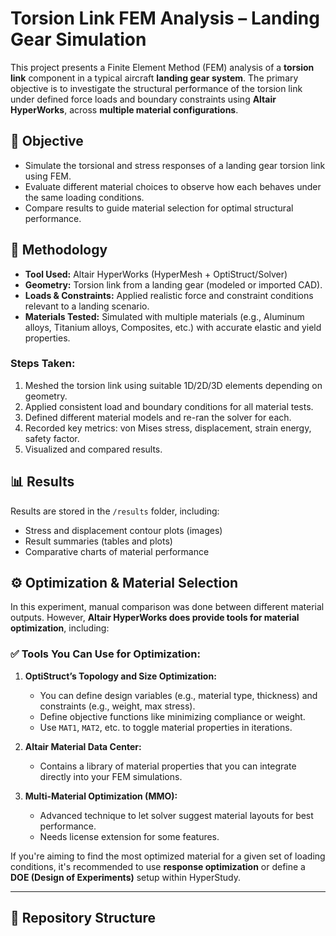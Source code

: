 # Torsion Link FEM Analysis – Landing Gear Simulation

This project presents a Finite Element Method (FEM) analysis of a **torsion link** component in a typical aircraft **landing gear system**. The primary objective is to investigate the structural performance of the torsion link under defined force loads and boundary constraints using **Altair HyperWorks**, across **multiple material configurations**.

## 📌 Objective

- Simulate the torsional and stress responses of a landing gear torsion link using FEM.
- Evaluate different material choices to observe how each behaves under the same loading conditions.
- Compare results to guide material selection for optimal structural performance.

## 🧪 Methodology

- **Tool Used:** Altair HyperWorks (HyperMesh + OptiStruct/Solver)
- **Geometry:** Torsion link from a landing gear (modeled or imported CAD).
- **Loads & Constraints:** Applied realistic force and constraint conditions relevant to a landing scenario.
- **Materials Tested:** Simulated with multiple materials (e.g., Aluminum alloys, Titanium alloys, Composites, etc.) with accurate elastic and yield properties.

### Steps Taken:

1. Meshed the torsion link using suitable 1D/2D/3D elements depending on geometry.
2. Applied consistent load and boundary conditions for all material tests.
3. Defined different material models and re-ran the solver for each.
4. Recorded key metrics: von Mises stress, displacement, strain energy, safety factor.
5. Visualized and compared results.

## 📊 Results

Results are stored in the `/results` folder, including:

- Stress and displacement contour plots (images)
- Result summaries (tables and plots)
- Comparative charts of material performance

## ⚙️ Optimization & Material Selection

In this experiment, manual comparison was done between different material outputs. However, **Altair HyperWorks does provide tools for material optimization**, including:

### ✅ Tools You Can Use for Optimization:

1. **OptiStruct’s Topology and Size Optimization:**
   - You can define design variables (e.g., material type, thickness) and constraints (e.g., weight, max stress).
   - Define objective functions like minimizing compliance or weight.
   - Use `MAT1`, `MAT2`, etc. to toggle material properties in iterations.

2. **Altair Material Data Center:**
   - Contains a library of material properties that you can integrate directly into your FEM simulations.

3. **Multi-Material Optimization (MMO):**
   - Advanced technique to let solver suggest material layouts for best performance.
   - Needs license extension for some features.

If you're aiming to find the most optimized material for a given set of loading conditions, it's recommended to use **response optimization** or define a **DOE (Design of Experiments)** setup within HyperStudy.

---

## 📁 Repository Structure

